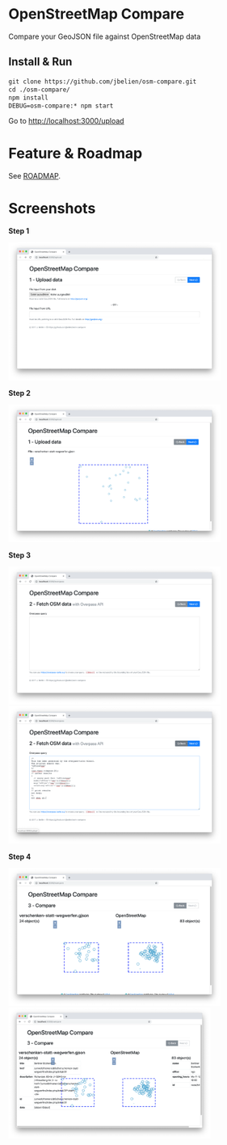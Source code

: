 # OpenStreetMap Compare
Compare your GeoJSON file against OpenStreetMap data

## Install & Run

```
git clone https://github.com/jbelien/osm-compare.git
cd ./osm-compare/
npm install
DEBUG=osm-compare:* npm start
```

Go to <http://localhost:3000/upload>

# Feature & Roadmap

See [ROADMAP](ROADMAP.md).

# Screenshots

**Step 1**

<img width="420" src="screenshots/osm-compare-01-upload.png" alt="Screenshot upload" />

**Step 2**

<img width="420" src="screenshots/osm-compare-02-preview-gjson.png" alt="Screenshot preview gjson" />

**Step 3**

<img width="420" src="screenshots/osm-compare-03a-add-overpass-query.png" alt="Screenshot add overpass query" /> <img width="420" src="screenshots/osm-compare-03b-overpass-query-example.png" alt="Screenshot overpass-query example" />

**Step 4**

<img width="420" src="screenshots/osm-compare-04a-compare-overview.png" alt="Screenshot compare-overview" /> <img width="400" src="screenshots/osm-compare-04b-compare-details.png" alt="Screenshot compare details" />
